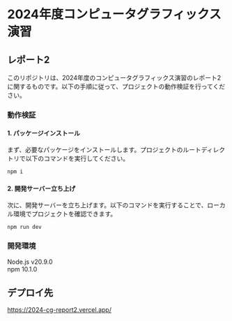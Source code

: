 # 2024年度コンピュータグラフィックス演習

## レポート2

このリポジトリは、2024年度のコンピュータグラフィックス演習のレポート2に関するものです。以下の手順に従って、プロジェクトの動作検証を行ってください。

### 動作検証

#### 1. パッケージインストール
まず、必要なパッケージをインストールします。プロジェクトのルートディレクトリで以下のコマンドを実行してください。

```bash
npm i
````

#### 2. 開発サーバー立ち上げ   
次に、開発サーバーを立ち上げます。以下のコマンドを実行することで、ローカル環境でプロジェクトを確認できます。

```
npm run dev
```

### 開発環境
Node.js v20.9.0    
npm 10.1.0

## デプロイ先
https://2024-cg-report2.vercel.app/
